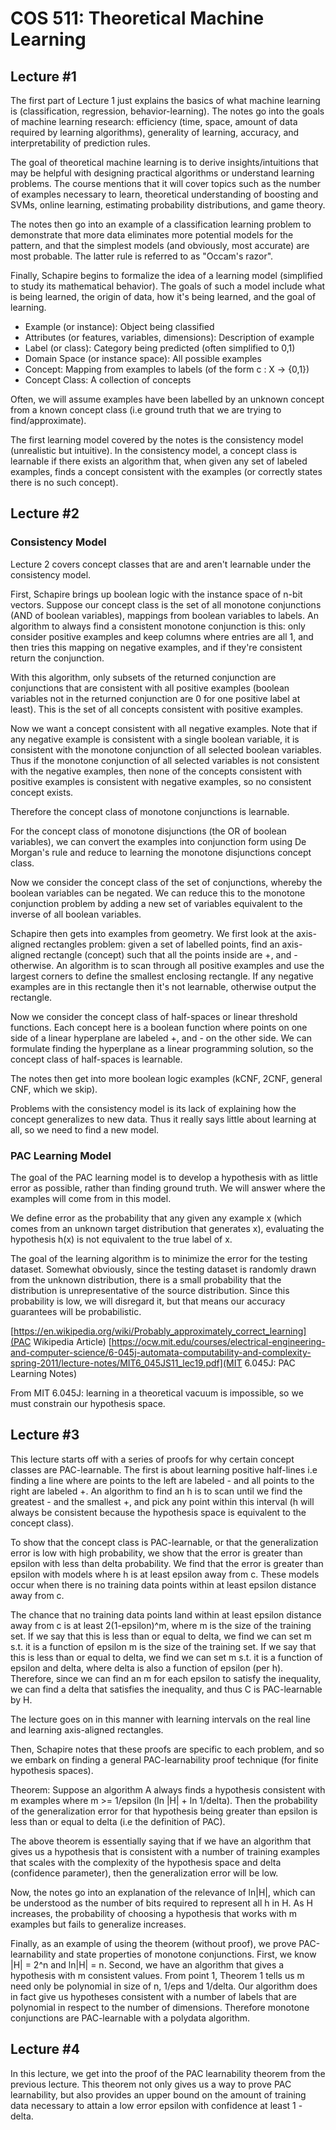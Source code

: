 # COS 511: Theoretical Machine Learning

## Lecture #1
The first part of Lecture 1 just explains the basics of what machine learning is (classification, regression, behavior-learning). The notes go into the goals of machine learning research: efficiency (time, space, amount of data required by learning algorithms), generality of learning, accuracy, and interpretability of prediction rules.

The goal of theoretical machine learning is to derive insights/intuitions that may be helpful with designing practical algorithms or understand learning problems. The course mentions that it will cover topics such as the number of examples necessary to learn, theoretical understanding of boosting and SVMs, online learning, estimating probability distributions, and game theory.

The notes then go into an example of a classification learning problem to demonstrate that more data eliminates more potential models for the pattern, and that the simplest models (and obviously, most accurate) are most probable. The latter rule is referred to as "Occam's razor".

Finally, Schapire begins to formalize the idea of a learning model (simplified to study its mathematical behavior). The goals of such a model include what is being learned, the origin of data, how it's being learned, and the goal of learning.

- Example (or instance): Object being classified
- Attributes (or features, variables, dimensions): Description of example
- Label (or class): Category being predicted (often simplified to 0,1)
- Domain Space (or instance space): All possible examples
- Concept: Mapping from examples to labels (of the form c : X -> {0,1}) 
- Concept Class: A collection of concepts

Often, we will assume examples have been labelled by an unknown concept from a known concept class (i.e ground truth that we are trying to find/approximate). 

The first learning model covered by the notes is the consistency model (unrealistic but intuitive). In the consistency model, a concept class is learnable if there exists an algorithm that, when given any set of labeled examples, finds a concept consistent with the examples (or correctly states there is no such concept).

## Lecture #2
### Consistency Model
Lecture 2 covers concept classes that are and aren't learnable under the consistency model.

First, Schapire brings up boolean logic with the instance space of n-bit vectors. Suppose our concept class is the set of all monotone conjunctions (AND of boolean variables), mappings from boolean variables to labels. An algorithm to always find a consistent monotone conjunction is this: only consider positive examples and keep columns where entries are all 1, and then tries this mapping on negative examples, and if they're consistent return the conjunction.

With this algorithm, only subsets of the returned conjunction are conjunctions that are consistent with all positive examples (boolean variables not in the returned conjunction are 0 for one positive label at least). This is the set of all concepts consistent with positive examples.

Now we want a concept consistent with all negative examples. Note that if any negative example is consistent with a single boolean variable, it is consistent with the monotone conjunction of all selected boolean variables. Thus if the monotone conjunction of all selected variables is not consistent with the negative examples, then none of the concepts consistent with positive examples is consistent with negative examples, so no consistent concept exists. 

Therefore the concept class of monotone conjunctions is learnable.

For the concept class of monotone disjunctions (the OR of boolean variables), we can convert the examples into conjunction form using De Morgan's rule and reduce to learning the monotone disjunctions concept class.

Now we consider the concept class of the set of conjunctions, whereby the boolean variables can be negated. We can reduce this to the monotone conjunction problem by adding a new set of variables equivalent to the inverse of all boolean variables.

Schapire then gets into examples from geometry. We first look at the axis-aligned rectangles problem: given a set of labelled points, find an axis-aligned rectangle (concept) such that all the points inside are +, and - otherwise. An algorithm is to scan through all positive examples and use the largest corners to define the smallest enclosing rectangle. If any negative examples are in this rectangle then it's not learnable, otherwise output the rectangle. 

Now we consider the concept class of half-spaces or linear threshold functions. Each concept here is a boolean function where points on one side of a linear hyperplane are labeled +, and - on the other side. We can formulate finding the hyperplane as a linear programming solution, so the concept class of half-spaces is learnable.

The notes then get into more boolean logic examples (kCNF, 2CNF, general CNF, which we skip).

Problems with the consistency model is its lack of explaining how the concept generalizes to new data. Thus it really says little about learning at all, so we need to find a new model.

### PAC Learning Model
The goal of the PAC learning model is to develop a hypothesis with as little error as possible, rather than finding ground truth. We will answer where the examples will come from in this model. 

We define error as the probability that any given any example x (which comes from an unknown target distribution that generates x), evaluating the hypothesis h(x) is not equivalent to the true label of x.

The goal of the learning algorithm is to minimize the error for the testing dataset. Somewhat obviously, since the testing dataset is randomly drawn from the unknown distribution, there is a small probability that the distribution is unrepresentative of the source distribution. Since this probability is low, we will disregard it, but that means our accuracy guarantees will be probabilistic.

[https://en.wikipedia.org/wiki/Probably_approximately_correct_learning](PAC Wikipedia Article)
[https://ocw.mit.edu/courses/electrical-engineering-and-computer-science/6-045j-automata-computability-and-complexity-spring-2011/lecture-notes/MIT6_045JS11_lec19.pdf](MIT 6.045J: PAC Learning Notes)

From MIT 6.045J: learning in a theoretical vacuum is impossible, so we must constrain our hypothesis space.

## Lecture #3
This lecture starts off with a series of proofs for why certain concept classes are PAC-learnable. The first is about learning positive half-lines i.e finding a line where are points to the left are labeled - and all points to the right are labeled +. An algorithm to find an h is to scan until we find the greatest - and the smallest +, and pick any point within this interval (h will always be consistent because the hypothesis space is equivalent to the concept class).

To show that the concept class is PAC-learnable, or that the generalization error is low with high probability, we show that the error is greater than epsilon with less than delta probability. We find that the error is greater than epsilon with models where h is at least epsilon away from c. These models occur when there is no training data points within at least epsilon distance away from c. 

The chance that no training data points land within at least epsilon distance away from c is at least 2(1-epsilon)^m, where m is the size of the training set. If we say that this is less than or equal to delta, we find we can set m s.t. it is a function of epsilon m is the size of the training set. If we say that this is less than or equal to delta, we find we can set m s.t. it is a function of epsilon and delta, where delta is also a function of epsilon (per h). Therefore, since we can
find an m for each epsilon to satisfy the inequality, we can find a delta that satisfies the inequality, and thus C is PAC-learnable by H.

The lecture goes on in this manner with learning intervals on the real line and learning axis-aligned rectangles.

Then, Schapire notes that these proofs are specific to each problem, and so we embark on finding a general PAC-learnability proof technique (for finite hypothesis spaces).

Theorem: Suppose an algorithm A always finds a hypothesis consistent with m examples where m >= 1/epsilon (ln |H| + ln 1/delta). Then the probability of the generalization error for that hypothesis being greater than epsilon is less than or equal to delta (i.e the definition of PAC).

The above theorem is essentially saying that if we have an algorithm that gives us a hypothesis that is consistent with a number of training examples that scales with the complexity of the hypothesis space and delta (confidence parameter), then the generalization error will be low.

Now, the notes go into an explanation of the relevance of ln|H|, which can be understood as the number of bits required to represent all h in H. As H increases, the probability of choosing a hypothesis that works with m examples but fails to generalize increases.

Finally, as an example of using the theorem (without proof), we prove PAC-learnability and state properties of monotone conjunctions. First, we know |H| = 2^n and ln|H| = n. Second, we have an algorithm that gives a hypothesis with m consistent values. From point 1, Theorem 1 tells us m need only be polynomial in size of n, 1/eps and 1/delta. Our algorithm does in fact give us hypotheses consistent with a number of labels that are polynomial in respect to the number of dimensions. Therefore monotone conjunctions are PAC-learnable with a polydata algorithm. 

## Lecture #4
In this lecture, we get into the proof of the PAC learnability theorem from the previous lecture. This theorem not only gives us a way to prove PAC learnability, but also provides an upper bound on the amount of training data necessary to attain a low error epsilon with confidence at least 1 - delta.
